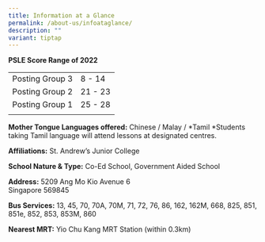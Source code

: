 ```yaml
---
title: Information at a Glance
permalink: /about-us/infoataglance/
description: ""
variant: tiptap
---
```

**PSLE Score Range of 2022**

|  | |
| -------- | -------- | 
| Posting Group 3     | 8 - 14     | 
|Posting Group 2     | 21 - 23    | 
| Posting Group 1    | 25 - 28    |
| | | 

**Mother Tongue Languages offered:** Chinese / Malay / \*Tamil
\*Students taking Tamil language will attend lessons at designated centres.

**Affiliations:** St. Andrew’s Junior College

**School Nature &amp; Type:** Co-Ed School, Government Aided School

**Address:** 5209 Ang Mo Kio Avenue 6&nbsp;<br>Singapore 569845


**Bus Services:** 13, 45, 70, 70A, 70M, 71, 72, 76, 86, 162, 162M, 668, 825, 851, 851e, 852, 853, 853M, 860

**Nearest MRT:**  Yio Chu Kang MRT Station (within 0.3km)